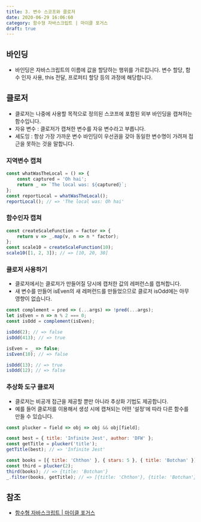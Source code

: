 ```yaml
---
title: 3. 변수 스코프와 클로저
date: 2020-06-29 16:06:60
category: 함수형 자바스크립트 | 마이클 포거스
draft: true
---
```


## 바인딩

- 바인딩은 자바스크립트의 이름에 값을 할당하는 행위를 가르킵니다. 변수 할당, 함수 인자 사용, this 전달, 프로퍼티 할당 등의 과정에 해당합니다.

## 클로저

- 클로저는 나중에 사용할 목적으로 정의된 스코프에 포함된 외부 바인딩을 캡쳐하는 함수입니다.
- 자유 변수 : 클로저가 캡쳐한 변수를 자유 변수라고 부릅니다.
- 셰도잉 : 항상 가장 가까운 변수 바인딩이 우선권을 갖아 동일한 변수명이 가려져 접근을 못하는 것을 말합니다.

### 지역변수 캡쳐

```javascript
const whatWasTheLocal = () => {
	const captured = 'Oh hai';
	return _ => `The local was: ${captured}`;
};
const reportLocal = whatWasTheLocal();
reportLocal(); // => 'The local was: Oh hai'
```

### 함수인자 캡쳐

```javascript
const createScaleFunction = factor => {
	return v => _.map(v, n => n * factor);
};
const scale10 = createScaleFunction(10);
scale10([1, 2, 3]); // => [10, 20, 30]
```

### 클로저 사용하기

- 클로저에서는 클로저가 만들어질 당시에 캡처한 값의 레퍼런스를 캡쳐합니다.
- 새 변수를 만들어 isEven의 새 레퍼런드를 만들었으므로 클로저 isOdd에는 아무 영향이 없습니다.

```javascript
const complement = pred => (...args) => !pred(...args);
let isEven = n => n % 2 === 0;
const isOdd = complement(isEven);

isOdd(2); // => false
isOdd(413); // => true

isEven = _ => false;
isEven(10); // => false

isOdd(13); // => true
isOdd(12); // => false
```

### 추상화 도구 클로저

- 클로저는 비공개 접근을 제공할 뿐만 아니라 추상화 기법도 제공합니다.
- 예를 들어 클로저를 이용해서 생성 시에 캡쳐되는 어떤 '설정'에 따라 다른 함수를 만들 수 있습니다.

```javascript
const plucker = field => obj => obj && obj[field];

const best = { title: 'Infinite Jest', author: 'DFW' };
const getTitle = plucker('title');
getTitle(best); // => 'Infinite Jest'

const books = [{ title: 'Chthon' }, { stars: 5 }, { title: 'Botchan' }];
const third = plucker(2);
third(books); // => {title: 'Botchan'}
_.filter(books, getTitle); // => [{title: 'Chthon'}, {title: 'Botchan'}]
```

## 참조

- [함수형 자바스크립트 | 마이클 포거스](https://peter-cho.gitbook.io/book/11/or-1)
